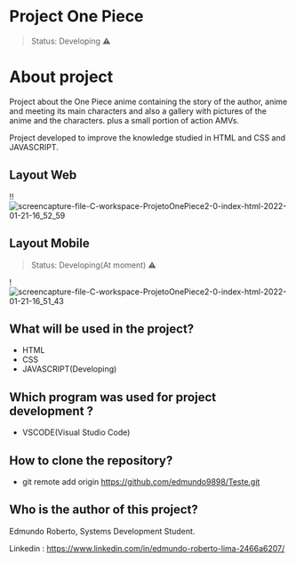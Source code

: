 # Project One Piece

> Status: Developing ⚠️

# About project

Project about the One Piece anime containing the story of the author, anime and meeting its main characters and also a gallery with pictures of the anime and the characters. plus a small portion of action AMVs.

Project developed to improve the knowledge studied in HTML and CSS and JAVASCRIPT.

## Layout Web
!!![screencapture-file-C-workspace-ProjetoOnePiece2-0-index-html-2022-01-21-16_52_59](https://user-images.githubusercontent.com/89991197/150591589-847a603d-e1e0-4e8d-b294-1febe4bd5dbb.png)

## Layout Mobile
> Status: Developing(At moment) ⚠️

!![screencapture-file-C-workspace-ProjetoOnePiece2-0-index-html-2022-01-21-16_51_43](https://user-images.githubusercontent.com/89991197/150591708-619f16dc-7ef1-432a-9ade-95242b4185cb.png)


## What will be used in the project? 
- HTML
- CSS
- JAVASCRIPT(Developing)

## Which program was used for project development ?

- VSCODE(Visual Studio Code)

## How to clone the repository?


- git remote add origin https://github.com/edmundo9898/Teste.git


## Who is the author of this project?

Edmundo Roberto, Systems Development Student.

Linkedin : https://www.linkedin.com/in/edmundo-roberto-lima-2466a6207/
